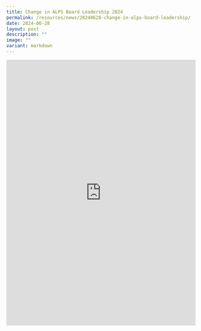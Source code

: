 ```yaml
---
title: Change in ALPS Board Leadership 2024
permalink: /resources/news/20240628-change-in-alps-board-leadership/
date: 2024-06-28
layout: post
description: ""
image: ""
variant: markdown
---
```

<div class="iframe-wrapper">
<iframe style="border:none;overflow:hidden" height="700" width="500" allowfullscreen="true" frameborder="0" src="https://www.facebook.com/plugins/post.php?href=https%3A%2F%2Fwww.facebook.com%2Falpshealthcaresupplychain%2Fposts%2Fpfbid02ASrmU9unwdumPD2AXKLVvcZN8DrrS7eev9iUVy9XPzxHA3eWWBqrU4fxZ1nHjTgAl&amp;show_text=true&amp;width=500"></iframe>
</div>
<p></p>